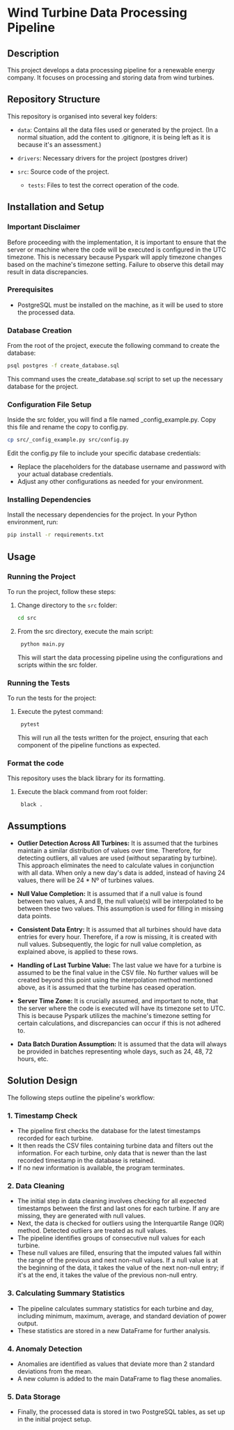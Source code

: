 # Wind Turbine Data Processing Pipeline

## Description

This project develops a data processing pipeline for a renewable energy company. It focuses on processing and storing data from wind turbines.

## Repository Structure

This repository is organised into several key folders:

- `data`: Contains all the data files used or generated by the project. (In a normal situation, add the content to .gitignore, it is being left as it is because it's an assessment.)

- `drivers`: Necessary drivers for the project (postgres driver)

- `src`: Source code of the project.
  - `tests`: Files to test the correct operation of the code.
  
## Installation and Setup

### Important Disclaimer

Before proceeding with the implementation, it is important to ensure that the server or machine where the code will be executed is configured in the UTC timezone. This is necessary because Pyspark will apply timezone changes based on the machine's timezone setting. Failure to observe this detail may result in data discrepancies.

### Prerequisites

- PostgreSQL must be installed on the machine, as it will be used to store the processed data.

### Database Creation

From the root of the project, execute the following command to create the database:

   ```bash
   psql postgres -f create_database.sql
   ```

   This command uses the create_database.sql script to set up the necessary database for the project.

### Configuration File Setup

Inside the src folder, you will find a file named _config_example.py. Copy this file and rename the copy to config.py.

   ```bash
   cp src/_config_example.py src/config.py
   ```

Edit the config.py file to include your specific database credentials:

- Replace the placeholders for the database username and password with your actual database credentials.
- Adjust any other configurations as needed for your environment.

### Installing Dependencies

Install the necessary dependencies for the project. In your Python environment, run:

   ```bash
   pip install -r requirements.txt
   ```

## Usage

### Running the Project

To run the project, follow these steps:

1. Change directory to the `src` folder:

   ```bash
   cd src
   ```

2. From the src directory, execute the main script:

   ```bash
    python main.py
   ```

   This will start the data processing pipeline using the configurations and scripts within the src folder.

### Running the Tests

To run the tests for the project:

1. Execute the pytest command:

   ```bash
    pytest
   ```

    This will run all the tests written for the project, ensuring that each component of the pipeline functions as expected.

### Format the code

This repository uses the black library for its formatting.

1. Execute the black command from root folder:

   ```bash
    black .
   ```

## Assumptions

- **Outlier Detection Across All Turbines:** It is assumed that the turbines maintain a similar distribution of values over time. Therefore, for detecting outliers, all values are used (without separating by turbine). This approach eliminates the need to calculate values in conjunction with all data. When only a new day's data is added, instead of having 24 values, there will be 24 * Nº of turbines values.

- **Null Value Completion:** It is assumed that if a null value is found between two values, A and B, the null value(s) will be interpolated to be between these two values. This assumption is used for filling in missing data points.

- **Consistent Data Entry:** It is assumed that all turbines should have data entries for every hour. Therefore, if a row is missing, it is created with null values. Subsequently, the logic for null value completion, as explained above, is applied to these rows.

- **Handling of Last Turbine Value:** The last value we have for a turbine is assumed to be the final value in the CSV file. No further values will be created beyond this point using the interpolation method mentioned above, as it is assumed that the turbine has ceased operation.

- **Server Time Zone:** It is crucially assumed, and important to note, that the server where the code is executed will have its timezone set to UTC. This is because Pyspark utilizes the machine's timezone setting for certain calculations, and discrepancies can occur if this is not adhered to.

- **Data Batch Duration Assumption:** It is assumed that the data will always be provided in batches representing whole days, such as 24, 48, 72 hours, etc.

## Solution Design

The following steps outline the pipeline's workflow:

### 1. Timestamp Check

- The pipeline first checks the database for the latest timestamps recorded for each turbine.
- It then reads the CSV files containing turbine data and filters out the information. For each turbine, only data that is newer than the last recorded timestamp in the database is retained.
- If no new information is available, the program terminates.

### 2. Data Cleaning

- The initial step in data cleaning involves checking for all expected timestamps between the first and last ones for each turbine. If any are missing, they are generated with null values.
- Next, the data is checked for outliers using the Interquartile Range (IQR) method. Detected outliers are treated as null values.
- The pipeline identifies groups of consecutive null values for each turbine.
- These null values are filled, ensuring that the imputed values fall within the range of the previous and next non-null values. If a null value is at the beginning of the data, it takes the value of the next non-null entry; if it's at the end, it takes the value of the previous non-null entry.

### 3. Calculating Summary Statistics

- The pipeline calculates summary statistics for each turbine and day, including minimum, maximum, average, and standard deviation of power output.
- These statistics are stored in a new DataFrame for further analysis.

### 4. Anomaly Detection

- Anomalies are identified as values that deviate more than 2 standard deviations from the mean.
- A new column is added to the main DataFrame to flag these anomalies.

### 5. Data Storage

- Finally, the processed data is stored in two PostgreSQL tables, as set up in the initial project setup.
